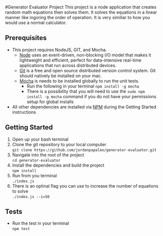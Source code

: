 #Generator Evaluator Project
This project is a node application that creates random math equations then solves them.  It solves the equations in a linear manner like ingoring the order of operation.  It is very similiar to how you would use a normal calculator. 


## Prerequisites
- This project requires NodeJS, GIT, and Mocha.  
  - [Node](https://nodejs.org) uses an event-driven, non-blocking I/O model that makes it lightweight and efficient, perfect for data-intensive real-time applications that run across distributed devices.   
  - [Git](https://git-scm.com) is a free and open source distributed version control system.  Git should natively be installed on your mac.
  - [Mocha](http://mochajs.org/) is needs to be installed globally to run the unit tests.
    - Run the following in your terminal ```npm install -g mocha```  
    - There is a possibility that you will need to use the ```sudo npm install -g mocha``` command if you do not have your permissions setup for global installs
- All other dependencies are installed via [NPM](https://www.npmjs.com/) during the Getting Started instructions


## Getting Started
1. Open up your bash terminal
1. Clone the git repository to your local computer<br> ```git clone https://github.com/jordanpapaleo/generator-evaluator.git```
1. Navigate into the root of the project<br> ```cd generator-evaluator```
1. Install the dependencies and build the project<br> ```npm install```
1. Run from you terminal<br> ```./index.js```
1. There is an optinal flag you can use to increase the number of equations to solve<br> ```./index.js --i=50```

## Tests
- Run the test in your terminal<br>```npm test```
